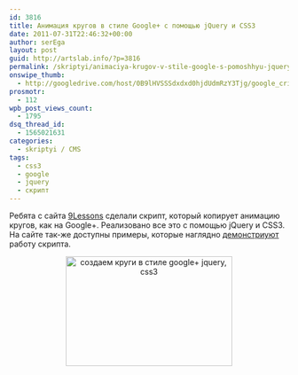 ```yaml
---
id: 3816
title: Анимация кругов в стиле Google+ с помощью jQuery и CSS3
date: 2011-07-31T22:46:32+00:00
author: serEga
layout: post
guid: http://artslab.info/?p=3816
permalink: /skriptyi/animaciya-krugov-v-stile-google-s-pomoshhyu-jquery-i-css3/
onswipe_thumb:
  - http://googledrive.com/host/0B9lHVSSSdxdxd0hjdUdmRzY3Tjg/google_cricles_script_jquery_css3.png
prosmotr:
  - 112
wpb_post_views_count:
  - 1795
dsq_thread_id:
  - 1565021631
categories:
  - skriptyi / CMS
tags:
  - css3
  - google
  - jquery
  - скрипт
---
```

Ребята с сайта [9Lessons](http://www.9lessons.info/2011/07/google-plus-style-animations-with.html) сделали скрипт, который копирует анимацию кругов, как на Google+. Реализовано все это с помощью jQuery и CSS3. На сайте так-же доступны примеры, которые наглядно [демонстриуют](http://www.9lessons.info/2011/07/google-plus-style-animations-with.html) работу скрипта.

<center>
  <a href="http://googledrive.com/host/0B9lHVSSSdxdxd0hjdUdmRzY3Tjg/google_cricles_script_jquery_css3.png"><img src="http://googledrive.com/host/0B9lHVSSSdxdxd0hjdUdmRzY3Tjg/google_cricles_script_jquery_css3-300x198.png" alt="создаем круги в стиле google+ jquery, css3" title="google_cricles_script_jquery_css3" width="300" height="198" class="alignnone size-medium wp-image-3817" /></a>
</center>